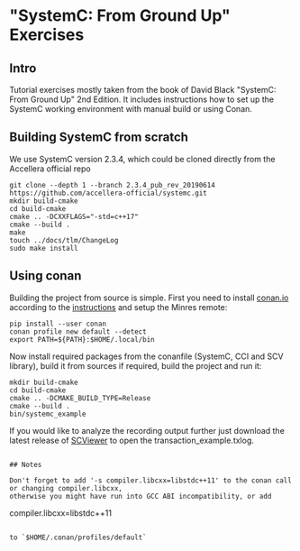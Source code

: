 # "SystemC: From Ground Up" Exercises

## Intro

Tutorial exercises mostly taken from the book of David Black "SystemC: From Ground Up" 2nd Edition.
It includes instructions how to set up the SystemC working environment with manual build or using Conan.

## Building SystemC from scratch

We use SystemC version 2.3.4, which could be cloned directly from the Accellera official repo

```
git clone --depth 1 --branch 2.3.4_pub_rev_20190614 https://github.com/accellera-official/systemc.git
mkdir build-cmake
cd build-cmake
cmake .. -DCXXFLAGS="-std=c++17"
cmake --build .
make
touch ../docs/tlm/ChangeLog
sudo make install
```

## Using conan
Building the project from source is simple. 
First you need to install [conan.io](https://conan.io/) 
according to the [instructions](http://docs.conan.io/en/latest/installation.html) and setup the Minres remote:

```
pip install --user conan
conan profile new default --detect
export PATH=${PATH}:$HOME/.local/bin
```

Now install required packages from the conanfile (SystemC, CCI and SCV library), 
build it from sources if required, build the project and run it:

```
mkdir build-cmake
cd build-cmake
cmake .. -DCMAKE_BUILD_TYPE=Release
cmake --build .
bin/systemc_example
```

If you would like to analyze the recording output further just download the latest release of 
[SCViewer](https://github.com/Minres/SCViewer/releases) to open the transaction_example.txlog.
```

## Notes

Don't forget to add '-s compiler.libcxx=libstdc++11' to the conan call or changing compiler.libcxx,
otherwise you might have run into GCC ABI incompatibility, or add

```
compiler.libcxx=libstdc++11
```

to `$HOME/.conan/profiles/default`
